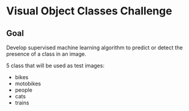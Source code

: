 # Visual Object Classes Challenge

## Goal

Develop supervised machine learning algorithm to predict or detect the presence of a class in an image.

5 class that will be used as test images:

- bikes
- motobikes
- people
- cats
- trains
